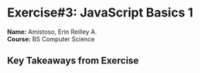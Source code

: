 # **Exercise#3: JavaScript Basics 1**
**Name:** Amistoso, Erin Reilley A. <br/>
**Course:** BS Computer Science <br/>


## **Key Takeaways from Exercise** 

<br/>